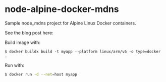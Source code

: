 # node-alpine-docker-mdns

Sample node_mdns project for Alpine Linux Docker containers.

See the blog post here: 

Build image with:
```$bash
$ docker buildx build -t myapp --platform linux/arm/v6 -o type=docker .
```

Run with:
```bash
$ docker run -d --net=host myapp
```